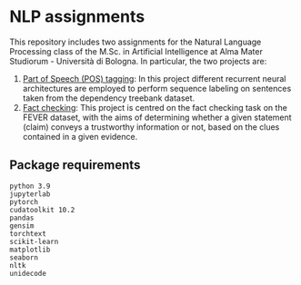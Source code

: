 # NLP assignments

This repository includes two assignments for the Natural Language Processing class of the M.Sc. in Artificial Intelligence at Alma Mater Studiorum - Università di Bologna. In particular, the two projects are:

1. [Part of Speech (POS) tagging](part-of-speech-tagging): In this project different recurrent neural architectures are employed to perform sequence labeling on sentences taken from the dependency treebank dataset. 
2. [Fact checking](fact-checking): This project is centred on the fact checking task on the FEVER dataset, with the aims of determining whether a given statement (claim) conveys a trustworthy information or not, based on the clues contained in a given evidence.


## Package requirements

`python 3.9`\
`jupyterlab`\
`pytorch`\
`cudatoolkit 10.2`\
`pandas`\
`gensim`\
`torchtext`\
`scikit-learn`\
`matplotlib`\
`seaborn`\
`nltk`\
`unidecode`


